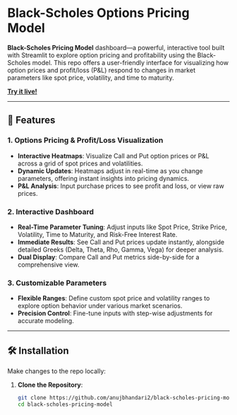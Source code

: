 # Black-Scholes Options Pricing Model

**Black-Scholes Pricing Model** dashboard—a powerful, interactive tool built with Streamlit to explore option pricing and profitability using the Black-Scholes model. This repo offers a user-friendly interface for visualizing how option prices and profit/loss (P&L) respond to changes in market parameters like spot price, volatility, and time to maturity.

**[Try it live!]()**

---

## 📌 Features

### 1. Options Pricing & Profit/Loss Visualization
- **Interactive Heatmaps**: Visualize Call and Put option prices or P&L across a grid of spot prices and volatilities.
- **Dynamic Updates**: Heatmaps adjust in real-time as you change parameters, offering instant insights into pricing dynamics.
- **P&L Analysis**: Input purchase prices to see profit and loss, or view raw prices.

### 2. Interactive Dashboard
- **Real-Time Parameter Tuning**: Adjust inputs like Spot Price, Strike Price, Volatility, Time to Maturity, and Risk-Free Interest Rate.
- **Immediate Results**: See Call and Put prices update instantly, alongside detailed Greeks (Delta, Theta, Rho, Gamma, Vega) for deeper analysis.
- **Dual Display**: Compare Call and Put metrics side-by-side for a comprehensive view.

### 3. Customizable Parameters
- **Flexible Ranges**: Define custom spot price and volatility ranges to explore option behavior under various market scenarios.
- **Precision Control**: Fine-tune inputs with step-wise adjustments for accurate modeling.

---

## 🛠️ Installation

Make changes to the repo locally:

1. **Clone the Repository**:
   ```bash
   git clone https://github.com/anujbhandari2/black-scholes-pricing-model.git
   cd black-scholes-pricing-model